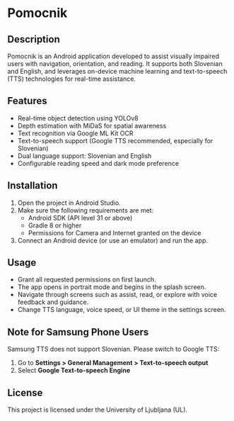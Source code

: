 # Pomocnik

## Description
Pomocnik is an Android application developed to assist visually impaired users with navigation, orientation, and reading. It supports both Slovenian and English, and leverages on-device machine learning and text-to-speech (TTS) technologies for real-time assistance.

## Features
- Real-time object detection using YOLOv8
- Depth estimation with MiDaS for spatial awareness
- Text recognition via Google ML Kit OCR
- Text-to-speech support (Google TTS recommended, especially for Slovenian)
- Dual language support: Slovenian and English
- Configurable reading speed and dark mode preference
   
## Installation

1. Open the project in Android Studio.
2. Make sure the following requirements are met:
   - Android SDK (API level 31 or above)
   - Gradle 8 or higher
   - Permissions for Camera and Internet granted on the device
3. Connect an Android device (or use an emulator) and run the app.

## Usage

- Grant all requested permissions on first launch.
- The app opens in portrait mode and begins in the splash screen.
- Navigate through screens such as assist, read, or explore with voice feedback and guidance.
- Change TTS language, voice speed, or UI theme in the settings screen.

## Note for Samsung Phone Users

Samsung TTS does not support Slovenian. Please switch to Google TTS:

1. Go to **Settings > General Management > Text-to-speech output**
2. Select **Google Text-to-speech Engine**

## License

This project is licensed under the University of Ljubljana (UL).
